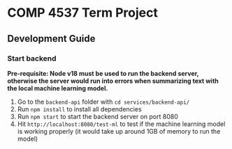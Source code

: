 # COMP 4537 Term Project


## Development Guide

### Start backend
**Pre-requisite: Node v18 must be used to run the backend server, otherwise the server would run into errors when summarizing text with the local machine learning model.**

1. Go to the `backend-api` folder with `cd services/backend-api/`
2. Run `npm install` to install all dependencies
3. Run `npm start` to start the backend server on port 8080
4. Hit `http://localhost:8080/test-ml` to test if the machine learning model is working properly (it would take up around 1GB of memory to run the model)